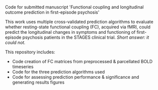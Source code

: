 Code for submitted manuscript 'Functional coupling and longitudinal outcome prediction in first-episode psychosis'

This work uses multiple cross-validated prediction algorithms to evaluate whether resting-state functional coupling (FC), acquired via fMRI, could predict the longitudinal changes in symptoms and functioning of first-episode psychosis patients in the STAGES clinical trial. *Short answer: it could not.*

This repository includes:
- Code creation of FC matrices from preprocessed & parcellated BOLD timeseries
- Code for the three prediction algorithms used
- Code for assessing prediction performance & significance and generating results figures
